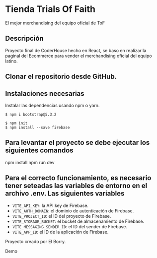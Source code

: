 # Tienda Trials Of Faith 
El mejor merchandising del equipo oficial de ToF

<h2> Descripción </h2>
Proyecto final de CoderHouse hecho en React, se baso en realizar la paginal del Ecommerce para vender el merchandising oficial del equipo latino.

<h2> Clonar el repositorio desde GitHub. </h2>


<h2> Instalaciones necesarias </h2>

Instalar las dependencias usando npm o yarn.

```Bootstrap:
$ npm i bootstrap@5.3.2
```

```Firebase:
$ npm init
$ npm install --save firebase
```

<h2> Para levantar el proyecto se debe ejecutar los siguientes comandos </h2>

npm install
npm run dev


<h2>Para el correcto funcionamiento, es necesario tener seteadas las variables de entorno en el archivo .env. Las siguientes variables </h2>

* <code>VITE_API_KEY</code>: la API key de Firebase.
* <code>VITE_AUTH_DOMAIN</code>: el dominio de autenticación de Firebase.
* <code>VITE_PROJECT_ID</code>: el ID del proyecto de Firebase.
* <code>VITE_STORAGE_BUCKET</code>: el bucket de almacenamiento de Firebase.
* <code>VITE_MESSAGING_SENDER_ID</code>: el ID del sender de Firebase.
* <code>VITE_APP_ID</code>: el ID de la aplicación de Firebase.


Proyecto creado por El Borry.

Demo

